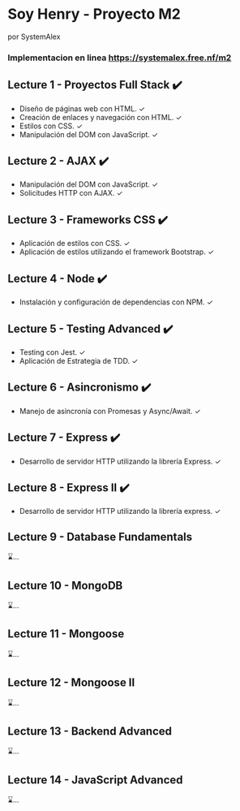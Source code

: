 # Soy Henry - Proyecto M2
por SystemAlex
### Implementacion en linea https://systemalex.free.nf/m2


## Lecture 1 - Proyectos Full Stack ✔️
 - Diseño de páginas web con HTML. ✓
 - Creación de enlaces y navegación con HTML. ✓
 - Estilos con CSS. ✓
 - Manipulación del DOM con JavaScript. ✓

## Lecture 2 - AJAX ✔️
 - Manipulación del DOM con JavaScript. ✓
 - Solicitudes HTTP con AJAX. ✓

## Lecture 3 - Frameworks CSS ✔️
 - Aplicación de estilos con CSS. ✓
 - Aplicación de estilos utilizando el framework Bootstrap. ✓

## Lecture 4 - Node ✔️
 - Instalación y configuración de dependencias con NPM. ✓

## Lecture 5 - Testing Advanced ✔️
 - Testing con Jest. ✓
 - Aplicación de Estrategia de TDD. ✓

## Lecture 6 - Asincronismo ✔️
 - Manejo de asincronía con Promesas y Async/Await. ✓

## Lecture 7 - Express ✔️
 - Desarrollo de servidor HTTP utilizando la librería Express. ✓

## Lecture 8 - Express II ✔️
 - Desarrollo de servidor HTTP utilizando la librería express. ✓

## Lecture 9 - Database Fundamentals
⌛...

## Lecture 10 - MongoDB
⌛...

## Lecture 11 - Mongoose
⌛...

## Lecture 12 - Mongoose II
⌛...

## Lecture 13 - Backend Advanced
⌛...

## Lecture 14 - JavaScript Advanced
⌛...

